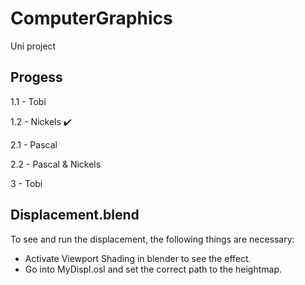 # ComputerGraphics
Uni project

## Progess

1.1 - Tobi

1.2 - Nickels ✔️

2.1 - Pascal

2.2 - Pascal & Nickels

3   - Tobi

## Displacement.blend

To see and run the displacement, the following things are necessary:
- Activate Viewport Shading in blender to see the effect.
- Go into MyDispl.osl and set the correct path to the heightmap.
